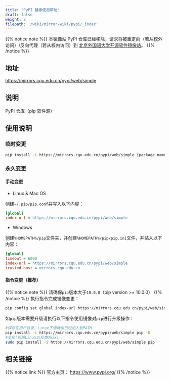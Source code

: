 ```yaml
---
title: "PyPI 镜像使用帮助"
draft: false
weight: 2
filepath: '/wiki/mirror-wiki/pypi/_index'
---
```

{{% notice note %}}
本镜像站 PyPI 仓库已经移除，请求将被重定向（若从校外访问）/反向代理（若从校内访问）到 [北京外国语大学开源软件镜像站](https://mirrors.bfsu.edu.cn)。
{{% /notice %}}

## 地址
https://mirrors.cqu.edu.cn/pypi/web/simple
## 说明
PyPI 仓库（pip 软件源）
## 使用说明
### 临时变更
```bash
pip install -i https://mirrors.cqu.edu.cn/pypi/web/simple {package name}
```
### 永久变更
#### 手动变更
- Linux & Mac OS

创建`~/.pip/pip.conf`并写入以下内容：
```ini
[global]
index-url = https://mirrors.cqu.edu.cn/pypi/web/simple
```
- Windows

创建`%HOMEPATH%/pip`文件夹，并创建`%HOMEPATH%/pip/pip.ini`文件，并贴入以下内容：
```ini
[global]
timeout = 6000
index-url = https://mirrors.cqu.edu.cn/pypi/web/simple
trusted-host = mirrors.cqu.edu.cn
```
#### 指令变更（推荐）
{{% notice note %}}
请确保`pip`版本大于`10.0.0`（pip version >= 10.0.0）
{{% /notice %}}
执行指令完成镜像变更：
```bash
pip config set global.index-url https://mirrors.cqu.edu.cn/pypi/web/simple
```
如`pip`版本需要升级请执行以下指令使用镜像对`pip`进行升级操作：
```bash
#保存在用户目录，Linux下请确保已经加入到PATH
pip install -i https://mirrors.cqu.edu.cn/pypi/web/simple pip -U
#全局(仅限Linux以及类Unix)
sudo pip install -i https://mirrors.cqu.edu.cn/pypi/web/simple pip
```

## 相关链接

{{% notice link %}}
官方主页： https://www.pypi.org/
{{% /notice %}}
